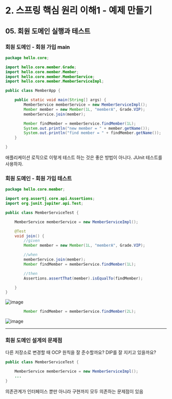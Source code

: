 # 2. 스프링 핵심 원리 이해1 - 예제 만들기
## 05. 회원 도메인 실행과 테스트
### 회원 도메인 - 회원 가입 main
```java
package hello.core;

import hello.core.member.Grade;
import hello.core.member.Member;
import hello.core.member.MemberService;
import hello.core.member.MemberServiceImpl;

public class MemberApp {

    public static void main(String[] args) {
        MemberService memberService = new MemberServiceImpl();
        Member member = new Member(1L, "memberA", Grade.VIP);
        memberService.join(member);

        Member findMember = memberService.findMember(1L);
        System.out.println("new member = " + member.getName());
        System.out.println("find member = " + findMember.getName());
    }

}
```
애플리케이션 로직으로 이렇게 테스트 하는 것은 좋은 방법이 아니다. JUnit 테스트를 사용하자.
### 회원 도메인 - 회원 가입 테스트
```java
package hello.core.member;

import org.assertj.core.api.Assertions;
import org.junit.jupiter.api.Test;

public class MemberServiceTest {

    MemberService memberService = new MemberServiceImpl();

    @Test
    void join() {
        //given
        Member member = new Member(1L, "memberA", Grade.VIP);

        //when
        memberService.join(member);
        Member findMember = memberService.findMember(1L);

        //then
        Assertions.assertThat(member).isEqualTo(findMember);

    }
}
```
![image](https://github.com/GYUNGAEEEE/inflearn-Spring/assets/158580466/9ae75901-d585-4328-80eb-01575b1b3c3c)
```java
        Member findMember = memberService.findMember(2L);
```
![image](https://github.com/GYUNGAEEEE/inflearn-Spring/assets/158580466/c03d7619-3601-4454-94dc-1c1bd920b444)
***
### 회원 도메인 설게의 문제점
다른 저장소로 변경할 때 OCP 원칙을 잘 준수할까요? DIP를 잘 지키고 있을까요?
```java
public class MemberServiceTest {

    MemberService memberService = new MemberServiceImpl();
    ...
}
```
의존관계가 인터페이스 뿐만 아니라 구현까지 모두 의존하는 문제점이 있음
